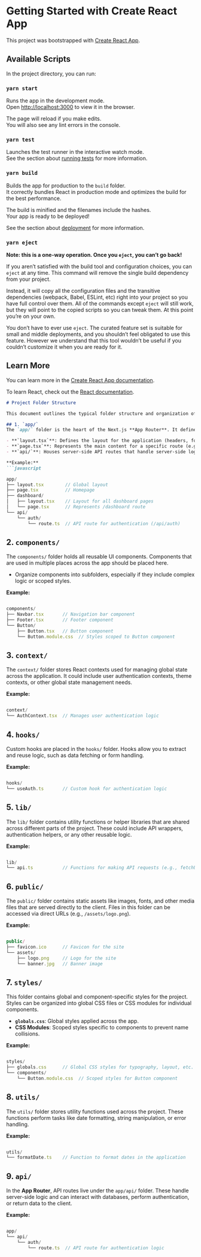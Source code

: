 # Getting Started with Create React App

This project was bootstrapped with [Create React App](https://github.com/facebook/create-react-app).

## Available Scripts

In the project directory, you can run:

### `yarn start`

Runs the app in the development mode.\
Open [http://localhost:3000](http://localhost:3000) to view it in the browser.

The page will reload if you make edits.\
You will also see any lint errors in the console.

### `yarn test`

Launches the test runner in the interactive watch mode.\
See the section about [running tests](https://facebook.github.io/create-react-app/docs/running-tests) for more information.

### `yarn build`

Builds the app for production to the `build` folder.\
It correctly bundles React in production mode and optimizes the build for the best performance.

The build is minified and the filenames include the hashes.\
Your app is ready to be deployed!

See the section about [deployment](https://facebook.github.io/create-react-app/docs/deployment) for more information.

### `yarn eject`

**Note: this is a one-way operation. Once you `eject`, you can’t go back!**

If you aren’t satisfied with the build tool and configuration choices, you can `eject` at any time. This command will remove the single build dependency from your project.

Instead, it will copy all the configuration files and the transitive dependencies (webpack, Babel, ESLint, etc) right into your project so you have full control over them. All of the commands except `eject` will still work, but they will point to the copied scripts so you can tweak them. At this point you’re on your own.

You don’t have to ever use `eject`. The curated feature set is suitable for small and middle deployments, and you shouldn’t feel obligated to use this feature. However we understand that this tool wouldn’t be useful if you couldn’t customize it when you are ready for it.

## Learn More

You can learn more in the [Create React App documentation](https://facebook.github.io/create-react-app/docs/getting-started).

To learn React, check out the [React documentation](https://reactjs.org/).

```markdown
# Project Folder Structure

This document outlines the typical folder structure and organization of a Next.js project using the **App Router**. Each folder serves a specific purpose and helps maintain clarity and scalability in the project.

## 1. `app/`
The `app/` folder is the heart of the Next.js **App Router**. It defines the routes, layouts, and pages in your application.

- **`layout.tsx`**: Defines the layout for the application (headers, footers, or sidebars) and can be nested for different sections of the site.
- **`page.tsx`**: Represents the main content for a specific route (e.g., `/` for the homepage).
- **`api/`**: Houses server-side API routes that handle server-side logic, database queries, and other backend functionalities.

**Example:**
```javascript

app/
├── layout.tsx        // Global layout
├── page.tsx          // Homepage
├── dashboard/
│   ├── layout.tsx    // Layout for all dashboard pages
│   └── page.tsx      // Represents /dashboard route
└── api/
    └── auth/
        └── route.ts  // API route for authentication (/api/auth)

```

## 2. `components/`

The `components/` folder holds all reusable UI components. Components that are used in multiple places across the app should be placed here.

- Organize components into subfolders, especially if they include complex logic or scoped styles.

**Example:**

```javascript

components/
├── Navbar.tsx       // Navigation bar component
├── Footer.tsx       // Footer component
└── Button/
    ├── Button.tsx   // Button component
    └── Button.module.css  // Styles scoped to Button component

```

## 3. `context/`

The `context/` folder stores React contexts used for managing global state across the application. It could include user authentication contexts, theme contexts, or other global state management needs.

**Example:**

```javascript

context/
└── AuthContext.tsx  // Manages user authentication logic

```

## 4. `hooks/`

Custom hooks are placed in the `hooks/` folder. Hooks allow you to extract and reuse logic, such as data fetching or form handling.

**Example:**

```javascript

hooks/
└── useAuth.ts       // Custom hook for authentication logic

```

## 5. `lib/`

The `lib/` folder contains utility functions or helper libraries that are shared across different parts of the project. These could include API wrappers, authentication helpers, or any other reusable logic.

**Example:**

```javascript

lib/
└── api.ts           // Functions for making API requests (e.g., fetchUser, updateProfile)

```

## 6. `public/`

The `public/` folder contains static assets like images, fonts, and other media files that are served directly to the client. Files in this folder can be accessed via direct URLs (e.g., `/assets/logo.png`).

**Example:**

```javascript

public/
├── favicon.ico      // Favicon for the site
└── assets/
    ├── logo.png     // Logo for the site
    └── banner.jpg   // Banner image

```

## 7. `styles/`

This folder contains global and component-specific styles for the project. Styles can be organized into global CSS files or CSS modules for individual components.

- **`globals.css`**: Global styles applied across the app.
- **CSS Modules**: Scoped styles specific to components to prevent name collisions.

**Example:**

```javascript

styles/
├── globals.css      // Global CSS styles for typography, layout, etc.
└── components/
    └── Button.module.css  // Scoped styles for Button component

```

## 8. `utils/`

The `utils/` folder stores utility functions used across the project. These functions perform tasks like date formatting, string manipulation, or error handling.

**Example:**

```javascript

utils/
└── formatDate.ts    // Function to format dates in the application

```

## 9. `api/`

In the **App Router**, API routes live under the `app/api/` folder. These handle server-side logic and can interact with databases, perform authentication, or return data to the client.

**Example:**

```javascript

app/
└── api/
    └── auth/
        └── route.ts  // API route for authentication logic

```

